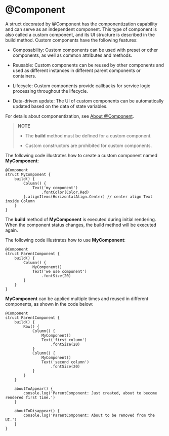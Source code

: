 # @Component


A struct decorated by @Component has the componentization capability and can serve as an independent component. This type of component is also called a custom component, and its UI structure is described in the build method. Custom components have the following features:


- Composability: Custom components can be used with preset or other components, as well as common attributes and methods.

- Reusable: Custom components can be reused by other components and used as different instances in different parent components or containers.

- Lifecycle: Custom components provide callbacks for service logic processing throughout the lifecycle.

- Data-driven update: The UI of custom components can be automatically updated based on the data of state variables.


For details about componentization, see [About @Component](ts-custom-component-initialization.md).


> **NOTE**
>
> - The **build** method must be defined for a custom component.
>
> - Custom constructors are prohibited for custom components.


The following code illustrates how to create a custom component named **MyComponent**:

```
@Component
struct MyComponent {
    build() {
        Column() {
            Text('my component')
                .fontColor(Color.Red)
        }.alignItems(HorizontalAlign.Center) // center align Text inside Column
    }
}
```


The **build** method of **MyComponent** is executed during initial rendering. When the component status changes, the build method will be executed again.


The following code illustrates how to use **MyComponent**:

```
@Component
struct ParentComponent {
    build() {
        Column() {
            MyComponent()
            Text('we use component')
                .fontSize(20)
        }
    }
}
```

**MyComponent** can be applied multiple times and reused in different components, as shown in the code below:

```
@Component
struct ParentComponent {
    build() {
        Row() {
            Column() {
                MyComponent()
                Text('first column')
                    .fontSize(20)
            }
            Column() {
                MyComponent()
                Text('second column')
                    .fontSize(20)
            }
        }
    }

    aboutToAppear() {
        console.log('ParentComponent: Just created, about to become rendered first time.')
    }

    aboutToDisappear() {
        console.log('ParentComponent: About to be removed from the UI.')
    }
}
```
